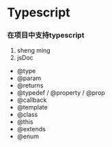 # Typescript

### 在项目中支持typescript
1. sheng ming
2. jsDoc
  + @type
  + @param
  + @returns
  + @typedef / @property / @prop
  + @callback
  + @template
  + @class
  + @this
  + @extends
  + @enum